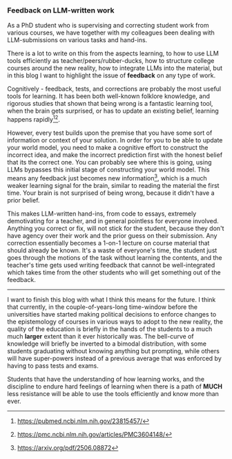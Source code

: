 ### Feedback on LLM-written work 

As a PhD student who is supervising and correcting student work from various courses, we have together with my colleagues been dealing with LLM-submissions on various tasks and hand-ins. 

There is a lot to write on this from the aspects learning, to how to use LLM tools efficiently as teacher/peers/rubber-ducks, how to structure college courses around the new reality, how to integrate LLMs into the material, but in this blog I want to highlight the issue of **feedback** on any type of work. 

Cognitively - feedback, tests, and corrections are probably the most useful tools for learning. It has been both well-known folklore knowledge, and rigorous studies that shown that being wrong is a fantastic learning tool, when the brain gets surprised, or has to update an existing belief, learning happens rapidly[^2][^3].

However, every test builds upon the premise that you have some sort of information or context of your solution. In order for you to be able to update your world model, you need to make a cognitive effort to construct the incorrect idea, and make the incorrect prediction first with the honest belief that its the correct one.
You can probably see where this is going, using LLMs bypasses this initial stage of constructing your world model. This means any feedback just becomes new information[^1], which is a much weaker learning signal for the brain, similar to reading the material the first time. Your brain is not surprised of being wrong, because it didn't have a prior belief.

This makes LLM-written hand-ins, from code to essays, extremely demotivating for a teacher, and in general pointless for everyone involved. Anything you correct or fix, will not stick for the student, because they don't have agency over their work and the prior guess on their submission. Any correction essentially becomes a 1-on-1 lecture on course material that should already be known. It's a waste of everyone's time, the student just goes through the motions of the task without learning the contents, and the teacher's time gets used writing feedback that cannot be well-integrated which takes time from the other students who will get something out of the feedback.

---

I want to finish this blog with what I think this means for the future. I think that currently, in the couple-of-years-long time-window before the universities have started making political decisions to enforce changes to the epistemology of courses in various ways to adopt to the new reality, the quality of the education is briefly in the hands of the students to a much much **larger** extent than it ever historically was. The bell-curve of knowledge will briefly be inverted to a bimodal distribution, with some students graduating without knowing anything but prompting, while others will have super-powers instead of a previous average that was enforced by having to pass tests and exams.

Students that have the understanding of how learning works, and the discipline to endure hard feelings of learning when there is a path of **MUCH** less resistance will be able to use the tools efficiently and know more than ever.

[^1]: https://arxiv.org/pdf/2506.08872
[^2]: https://pubmed.ncbi.nlm.nih.gov/23815457/
[^3]: https://pmc.ncbi.nlm.nih.gov/articles/PMC3604148/
